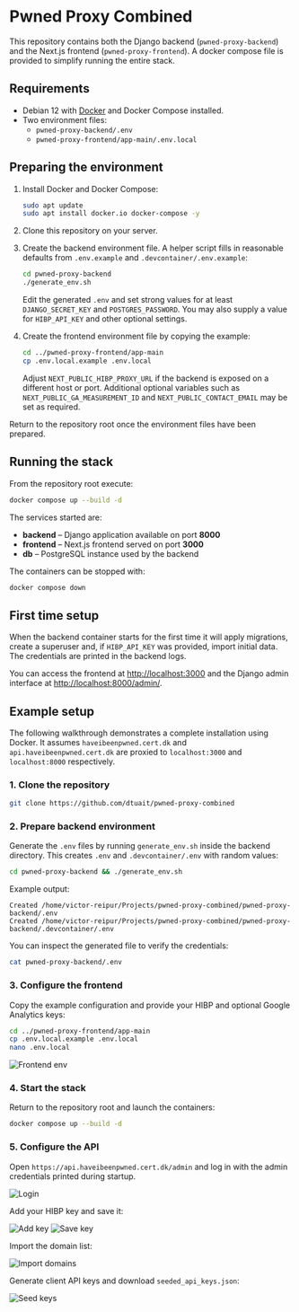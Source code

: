 # Pwned Proxy Combined

This repository contains both the Django backend (`pwned-proxy-backend`) and the Next.js frontend (`pwned-proxy-frontend`).
A docker compose file is provided to simplify running the entire stack.

## Requirements

* Debian 12 with [Docker](https://www.docker.com/) and Docker Compose installed.
* Two environment files:
  * `pwned-proxy-backend/.env`
  * `pwned-proxy-frontend/app-main/.env.local`

## Preparing the environment

1. Install Docker and Docker Compose:

   ```bash
   sudo apt update
   sudo apt install docker.io docker-compose -y
   ```

2. Clone this repository on your server.

3. Create the backend environment file. A helper script fills in reasonable defaults from `.env.example` and `.devcontainer/.env.example`:

   ```bash
   cd pwned-proxy-backend
   ./generate_env.sh
   ```

   Edit the generated `.env` and set strong values for at least `DJANGO_SECRET_KEY` and `POSTGRES_PASSWORD`.
   You may also supply a value for `HIBP_API_KEY` and other optional settings.

4. Create the frontend environment file by copying the example:

   ```bash
   cd ../pwned-proxy-frontend/app-main
   cp .env.local.example .env.local
   ```

   Adjust `NEXT_PUBLIC_HIBP_PROXY_URL` if the backend is exposed on a different host or port. Additional optional
   variables such as `NEXT_PUBLIC_GA_MEASUREMENT_ID` and `NEXT_PUBLIC_CONTACT_EMAIL` may be set as required.

Return to the repository root once the environment files have been prepared.

## Running the stack

From the repository root execute:

```bash
docker compose up --build -d
```

The services started are:

- **backend** – Django application available on port **8000**
- **frontend** – Next.js frontend served on port **3000**
- **db** – PostgreSQL instance used by the backend

The containers can be stopped with:

```bash
docker compose down
```

## First time setup

When the backend container starts for the first time it will apply migrations, create a superuser and, if `HIBP_API_KEY`
was provided, import initial data. The credentials are printed in the backend logs.

You can access the frontend at [http://localhost:3000](http://localhost:3000) and the Django admin interface at
[http://localhost:8000/admin/](http://localhost:8000/admin/).

## Example setup

The following walkthrough demonstrates a complete installation using Docker. It
assumes `haveibeenpwned.cert.dk` and `api.haveibeenpwned.cert.dk` are proxied to
`localhost:3000` and `localhost:8000` respectively.

### 1. Clone the repository

```bash
git clone https://github.com/dtuait/pwned-proxy-combined
```

### 2. Prepare backend environment

Generate the `.env` files by running `generate_env.sh` inside the backend
directory. This creates `.env` and `.devcontainer/.env` with random values:

```bash
cd pwned-proxy-backend && ./generate_env.sh
```

Example output:

```
Created /home/victor-reipur/Projects/pwned-proxy-combined/pwned-proxy-backend/.env
Created /home/victor-reipur/Projects/pwned-proxy-combined/pwned-proxy-backend/.devcontainer/.env
```

You can inspect the generated file to verify the credentials:

```bash
cat pwned-proxy-backend/.env
```

### 3. Configure the frontend

Copy the example configuration and provide your HIBP and optional Google
Analytics keys:

```bash
cd ../pwned-proxy-frontend/app-main
cp .env.local.example .env.local
nano .env.local
```

![Frontend env](https://supabase.vicre-nextjs-01.security.ait.dtu.dk/storage/v1/object/public/hibp-guide/2-django-add-hibpkey.png)

### 4. Start the stack

Return to the repository root and launch the containers:

```bash
docker compose up --build -d
```

### 5. Configure the API

Open `https://api.haveibeenpwned.cert.dk/admin` and log in with the admin
credentials printed during startup.

![Login](https://supabase.vicre-nextjs-01.security.ait.dtu.dk/storage/v1/object/public/hibp-guide/1-django-adminlogin.png)

Add your HIBP key and save it:

![Add key](https://supabase.vicre-nextjs-01.security.ait.dtu.dk/storage/v1/object/public/hibp-guide/2-django-add-hibpkey.png)
![Save key](https://supabase.vicre-nextjs-01.security.ait.dtu.dk/storage/v1/object/public/hibp-guide/3-django-savehibpkey.png)

Import the domain list:

![Import domains](https://supabase.vicre-nextjs-01.security.ait.dtu.dk/storage/v1/object/public/hibp-guide/4-django-importdomains.png)

Generate client API keys and download `seeded_api_keys.json`:

![Seed keys](https://supabase.vicre-nextjs-01.security.ait.dtu.dk/storage/v1/object/public/hibp-guide/5-django-seed-and-download-clienthibpkeys.png)


